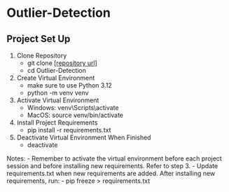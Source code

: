 # Outlier-Detection

## Project Set Up
1. Clone Repository
    - git clone [\[repository url\]](https://github.com/lizbethkr/Outlier-Detection.git)
    - cd Outlier-Detection 
2. Create Virtual Environment
    - make sure to use Python 3.12
    - python -m venv venv
3. Activate Virtual Environment
    - Windows: venv\Scripts\activate
    - MacOS: source venv/bin/activate
4. Install Project Requirements
    - pip install -r requirements.txt
5. Deactivate Virtual Environment When Finished
    - deactivate

Notes:
    - Remember to activate the virtual environment before each project session and before installing new requirements. Refer to step 3. 
    - Update requirements.txt when new requirements are added. After installing new requirements, run:
        - pip freeze > requirements.txt